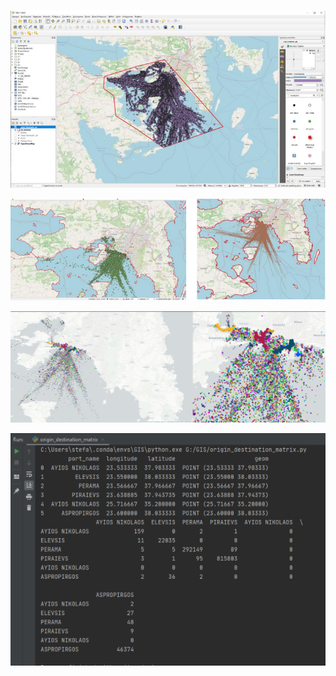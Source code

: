 ![](Screenshots/Screenshot1.png)

![](Screenshots/Screenshot2.png)

![](Screenshots/Screenshot3.png)

![](Screenshots/Screenshot4.png)
